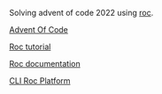 Solving advent of code 2022 using [roc](https://www.roc-lang.org/).

[Advent Of Code](https://adventofcode.com/)

[Roc tutorial](https://www.roc-lang.org/tutorial)

[Roc documentation](https://www.roc-lang.org/builtins/Bool)

[CLI Roc Platform](https://www.roc-lang.org/packages/basic-cli/Stdout)
